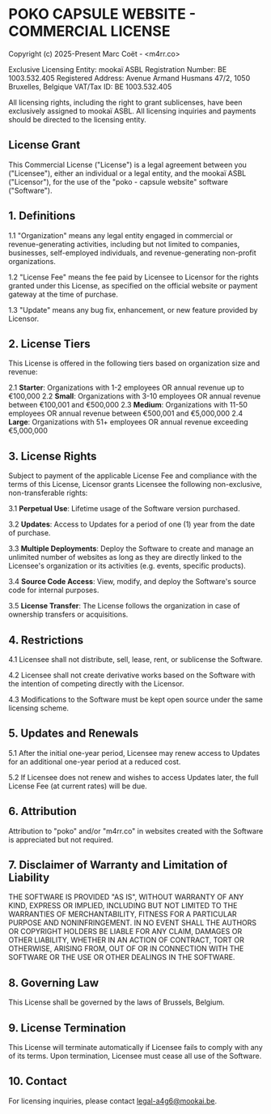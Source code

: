 # POKO CAPSULE WEBSITE - COMMERCIAL LICENSE

Copyright (c) 2025-Present Marc Coët - <m4rr.co>

Exclusive Licensing Entity:
mookaï ASBL
Registration Number: BE 1003.532.405
Registered Address: Avenue Armand Husmans 47/2, 1050 Bruxelles, Belgique
VAT/Tax ID: BE 1003.532.405

All licensing rights, including the right to grant sublicenses, have been exclusively assigned to mookaï ASBL. All licensing inquiries and payments should be directed to the licensing entity.

## License Grant

This Commercial License ("License") is a legal agreement between you ("Licensee"), either an individual or a legal entity, and the mookaï ASBL ("Licensor"), for the use of the "poko - capsule website" software ("Software").

## 1. Definitions

1.1 "Organization" means any legal entity engaged in commercial or revenue-generating activities, including but not limited to companies, businesses, self-employed individuals, and revenue-generating non-profit organizations.

1.2 "License Fee" means the fee paid by Licensee to Licensor for the rights granted under this License, as specified on the official website or payment gateway at the time of purchase.

1.3 "Update" means any bug fix, enhancement, or new feature provided by Licensor.

## 2. License Tiers

This License is offered in the following tiers based on organization size and revenue:

2.1 **Starter**: Organizations with 1-2 employees OR annual revenue up to €100,000
2.2 **Small**: Organizations with 3-10 employees OR annual revenue between €100,001 and €500,000
2.3 **Medium**: Organizations with 11-50 employees OR annual revenue between €500,001 and €5,000,000
2.4 **Large**: Organizations with 51+ employees OR annual revenue exceeding €5,000,000

## 3. License Rights

Subject to payment of the applicable License Fee and compliance with the terms of this License, Licensor grants Licensee the following non-exclusive, non-transferable rights:

3.1 **Perpetual Use**: Lifetime usage of the Software version purchased.

3.2 **Updates**: Access to Updates for a period of one (1) year from the date of purchase.

3.3 **Multiple Deployments**: Deploy the Software to create and manage an unlimited number of websites as long as they are directly linked to the Licensee's organization or its activities (e.g. events, specific products).

3.4 **Source Code Access**: View, modify, and deploy the Software's source code for internal purposes.

3.5 **License Transfer**: The License follows the organization in case of ownership transfers or acquisitions.

## 4. Restrictions

4.1 Licensee shall not distribute, sell, lease, rent, or sublicense the Software.

4.2 Licensee shall not create derivative works based on the Software with the intention of competing directly with the Licensor.

4.3 Modifications to the Software must be kept open source under the same licensing scheme.

## 5. Updates and Renewals

5.1 After the initial one-year period, Licensee may renew access to Updates for an additional one-year period at a reduced cost.

5.2 If Licensee does not renew and wishes to access Updates later, the full License Fee (at current rates) will be due.

## 6. Attribution

Attribution to "poko" and/or "m4rr.co" in websites created with the Software is appreciated but not required.

## 7. Disclaimer of Warranty and Limitation of Liability

THE SOFTWARE IS PROVIDED "AS IS", WITHOUT WARRANTY OF ANY KIND, EXPRESS OR IMPLIED, INCLUDING BUT NOT LIMITED TO THE WARRANTIES OF MERCHANTABILITY, FITNESS FOR A PARTICULAR PURPOSE AND NONINFRINGEMENT. IN NO EVENT SHALL THE AUTHORS OR COPYRIGHT HOLDERS BE LIABLE FOR ANY CLAIM, DAMAGES OR OTHER LIABILITY, WHETHER IN AN ACTION OF CONTRACT, TORT OR OTHERWISE, ARISING FROM, OUT OF OR IN CONNECTION WITH THE SOFTWARE OR THE USE OR OTHER DEALINGS IN THE SOFTWARE.

## 8. Governing Law

This License shall be governed by the laws of Brussels, Belgium.

## 9. License Termination

This License will terminate automatically if Licensee fails to comply with any of its terms. Upon termination, Licensee must cease all use of the Software.

## 10. Contact

For licensing inquiries, please contact legal-a4g6@mookai.be.
